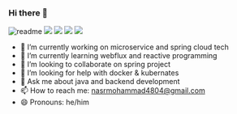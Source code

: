 ### Hi there 👋

![readme](https://user-images.githubusercontent.com/76038143/184336528-b31f928a-a301-4331-a0c5-5195229e690a.jpg)
![](https://raw.githubusercontent.com/nasrmohammad4804/github-stats/master/generated/overview.svg#gh-dark-mode-only)
![](https://raw.githubusercontent.com/nasrmohammad4804/github-stats/master/generated/overview.svg#gh-light-mode-only)
![](https://raw.githubusercontent.com/nasrmohammad4804/github-stats/master/generated/languages.svg#gh-dark-mode-only)
![](https://raw.githubusercontent.com/nasrmohammad4804/github-stats/master/generated/languages.svg#gh-light-mode-only)
- 🔭 I’m currently working on microservice and spring cloud tech
- 🌱 I’m currently learning webflux and reactive programming 
- 👯 I’m looking to collaborate on spring project
- 🤔 I’m looking for help with docker & kubernates
- 💬 Ask me about java and backend development
- 📫 How to reach me: nasrmohammad4804@gmail.com
- 😄 Pronouns: he/him


